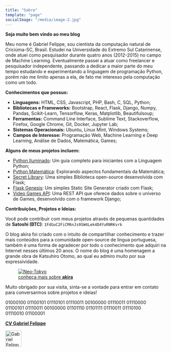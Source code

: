 ```yaml
---
title: "Sobre"
template: "page"
socialImage: "/media/image-2.jpg"
---
```


<b>Seja muito bem vindo ao meu blog</b>

Meu nome é Gabriel Felippe, sou cientista da computação natural de Criciúma-SC, Brasil. Estudei na Universidade do Extremo Sul Catarinense, onde atuei como pesquisador durante quatro anos (2012-2015) no campo de Machine Learning. Eventualmente passei a atuar como freelancer e pesquisador independente, passando a dedicar a maior parte do meu tempo estudando e experimentando a linguagem de programação Python, porém não me limito apenas a ela, de fato me interesso pela computação como um todo.

<b>Conhecimentos que possuo:</b>

  - **Linguagens:** HTML, CSS, Javascript, PHP, Bash, C, SQL, Python;
  - **Bibliotecas e Frameworks:** Bootstrap, React, Flask, Django, Numpy, Pandas, Scikit-Learn, Tensorflow, Keras, Matplotlib, Beautifulsoup;
  - **Ferramentas:** Command Line Interface, Sublime Text, Stackoverflow, Firefox, Google Chrome, Git, Docker, Jupyter Lab;
  - **Sistemas Operacionais:** Ubuntu, Linux Mint, Windows Systems;
  - **Campos de Interesse:** Programação Web, Machine Learning e Deep Learning, Análise de Dados, Matemática, Games;

<b>Alguns de meus projetos incluem:</b>

- [Python Iluminado](https://pythoniluminado.netlify.app): Um guia completo para iniciantes com a Linguagem Python;
- [Python Matemática](https://github.com/the-akira/Python-Matematica): Explorando aspectos fundamentais da Matemática;
- [Secret Library](https://secretlibrary.herokuapp.com): Uma simples Biblioteca open-source desenvolvida com Flask;
- [Flask Genesis](https://github.com/the-akira/Flask-Genesis): Um simples Static Site Generator criado com Flask;
- [Video Games API](https://videogamesapi.herokuapp.com/): Uma REST API que oferece dados sobre o universo de Games, desenvolvido com o framework Django;

<b>Contribuições, Projetos e Ideias:</b>

Você pode contribuir com meus projetos através de pequenas quantidades de <b>Satoshi (BTC)</b>: `1FdGuC2FiCM6nJs9SW4Lek4D4YuRNRKvrk`

O blog akira foi criado com o intuito de compartilhar conhecimento e trazer mais conteúdos para a comunidade open-source de língua portuguesa, também é uma forma de agradecer por todo o conhecimento que adquiri na Internet nesses últimos 20 anos. O nome do blog é uma homenagem a grande obra de Katsuhiro Otomo, ao qual eu admiro muito por sua expressividade. 

<figure class="float-right" style="width: 400px">
	<a href="https://en.wikipedia.org/wiki/Akira_(1988_film)"><img src="/media/akira.jpg" alt="Neo-Tokyo"></a>
	<figcaption><a href="https://en.wikipedia.org/wiki/Akira_(1988_film)">conheça mais sobre <b>akira</b></a></figcaption>
</figure>

Muito obrigado por sua visita, sinta-se a vontade para entrar em contato para conversarmos sobre projetos e ideias!

<figure style="margin-block-start: 0;margin-inline-start: 0;">
01000100 01100101 01110101 01110011 00100000 01110011 01110000 01100101 01110011 00100000 01101110 01101111 01110011 01110100 01110010 01100001
</figure>

**[CV Gabriel Felippe](https://gabrielcv.netlify.com/)**

<a class="float-left" href="https://dev.to/theakira" target="_blank">
  <img src="https://i.ibb.co/GsmX1Lq/dev-badge.png" alt="Gabriel Felippe's DEV Profile" height="50" width="50">
</a>
